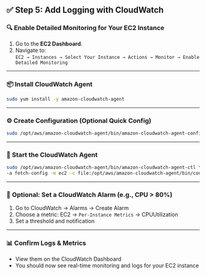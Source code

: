 ## ✅ Step 5: Add Logging with CloudWatch

### 🔍 Enable Detailed Monitoring for Your EC2 Instance

1. Go to the **EC2 Dashboard**.
2. Navigate to:  
   `EC2 → Instances → Select Your Instance → Actions → Monitor → Enable Detailed Monitoring`

---

### 📦 Install CloudWatch Agent

```bash
sudo yum install -y amazon-cloudwatch-agent
```

---

### ⚙️ Create Configuration (Optional Quick Config)

```bash
sudo /opt/aws/amazon-cloudwatch-agent/bin/amazon-cloudwatch-agent-config-wizard
```

---

### 🚀 Start the CloudWatch Agent

```bash
sudo /opt/aws/amazon-cloudwatch-agent/bin/amazon-cloudwatch-agent-ctl \
-a fetch-config -m ec2 -c file:/opt/aws/amazon-cloudwatch-agent/bin/config.json -s
```

---

### 🔔 Optional: Set a CloudWatch Alarm (e.g., CPU > 80%)
1. Go to CloudWatch → Alarms → Create Alarm
2. Choose a metric:
EC2 → `Per-Instance Metrics` → CPUUtilization
3. Set a threshold and notification

---

### 📊 Confirm Logs & Metrics
- View them on the CloudWatch Dashboard
- You should now see real-time monitoring and logs for your EC2 instance
